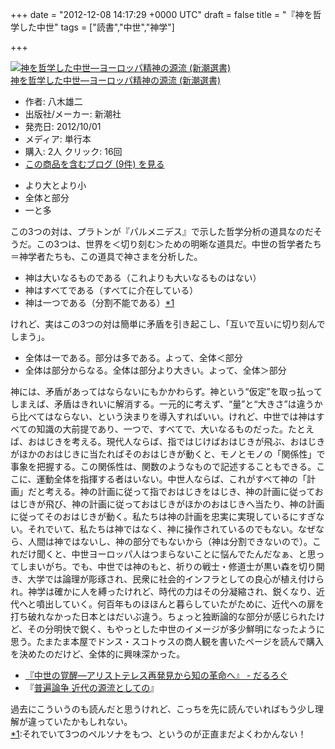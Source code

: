 
+++
date = "2012-12-08 14:17:29 +0000 UTC"
draft = false
title = "『神を哲学した中世"
tags = ["読書","中世","神学"]

+++
<div class="hatena-asin-detail"><a href="http://www.amazon.co.jp/exec/obidos/ASIN/4106037181/bestylesnet-22/"><img src="https://images-fe.ssl-images-amazon.com/images/I/41sgMiphkTL._SL160_.jpg" class="hatena-asin-detail-image" alt="神を哲学した中世―ヨーロッパ精神の源流 (新潮選書)" title="神を哲学した中世―ヨーロッパ精神の源流 (新潮選書)"/></a><div class="hatena-asin-detail-info"><a href="http://www.amazon.co.jp/exec/obidos/ASIN/4106037181/bestylesnet-22/">神を哲学した中世―ヨーロッパ精神の源流 (新潮選書)</a><ul><li><span class="hatena-asin-detail-label">作者:</span> 八木雄二</li><li><span class="hatena-asin-detail-label">出版社/メーカー:</span> 新潮社</li><li><span class="hatena-asin-detail-label">発売日:</span> 2012/10/01</li><li><span class="hatena-asin-detail-label">メディア:</span> 単行本</li><li><span class="hatena-asin-detail-label">購入</span>: 2人 <span class="hatena-asin-detail-label">クリック</span>: 16回</li><li><a href="http://d.hatena.ne.jp/asin/4106037181/bestylesnet-22" target="_blank">この商品を含むブログ (9件) を見る</a></li></ul></div><div class="hatena-asin-detail-foot"></div></div>

<ul>
<li>より大とより小</li>
<li>全体と部分</li>
<li>一と多</li>
</ul>この3つの対は、プラトンが『パルメニデス』で示した哲学分析の道具なのだそうだ。この3つは、世界を＜切り刻む＞ための明晰な道具だ。中世の哲学者たち＝神学者たちも、この道具で神さまを分析した。

<ul>
<li>神は大いなるものである（これよりも大いなるものはない）</li>
<li>神はすべてである（すべてに介在している）</li>
<li>神は一つである（分割不能である）<a href="#f-0c521c1a" name="fn-0c521c1a" title="それでいて3つのペルソナをもつ、というのが正直まだよくわかんない！">*1</a></li>
</ul>けれど、実はこの3つの対は簡単に矛盾を引き起こし、「互いで互いに切り刻んでしまう」。

<ul>
<li>全体は一である。部分は多である。よって、全体＜部分</li>
<li>全体は部分からなる。全体は部分より大きい。よって、全体＞部分</li>
</ul>神には、矛盾があってはならないにもかかわらず。神という“仮定”を取っ払ってしまえば、矛盾はきれいに解消する。一元的に考えず、“量”と“大きさ”は違うから比べてはならない、という決まりを導入すればいい。けれど、中世では神はすべての知識の大前提であり、一つで、すべてで、大いなるものだった。たとえば、おはじきを考える。現代人ならば、指ではじけばおはじきが飛ぶ、おはじきがほかのおはじきに当たればそのおはじきが動くと、モノとモノの「関係性」で事象を把握する。この関係性は、関数のようなもので記述することもできる。ここに、運動全体を指揮する者はいない。中世人ならば、これがすべて神の「計画」だと考える。神の計画に従って指でおはじきをはじき、神の計画に従っておはじきが飛び、神の計画に従っておはじきがほかのおはじきへ当たり、神の計画に従ってそのおはじきが動く。私たちは神の計画を忠実に実現しているにすぎない。それでいて、私たちは神ではなく、神に操作されているのでもない。なぜなら、人間は神ではないし、神の部分でもないから（神は分割できないので）。これだけ聞くと、中世ヨーロッパ人はつまらないことに悩んでたんだなぁ、と思ってしまいがち。でも、中世では神のもと、祈りの戦士・修道士が黒い森を切り開き、大学では論理が彫琢され、民衆に社会的インフラとしての良心が植え付けられ。神学は確かに人を縛ったけれど、時代の力はその分凝縮され、鋭くなり、近代へと噴出していく。何百年ものほほんと暮らしていたがために、近代への扉を打ち破れなかった日本とはだいぶ違う。ちょっと独断論的な部分が感じられたけど、その分明快で鋭く、もやっとした中世のイメージが多少鮮明になったように思う。たまたま本屋でドンス・スコトゥスの商人観を書いたページを読んで購入を決めたのだけど、全体的に興味深かった。

<ul>
<li><a href="https://blog.daruyanagi.jp/entry/2012/05/07/043037">『中世の覚醒―アリストテレス再発見から知の革命へ』 - だるろぐ</a></li>
<li>『<a href="http://d.hatena.ne.jp/asin/4582766307/bestylesnet-22">普遍論争 近代の源流としての</a>』</li>
</ul>過去にこういうのも読んだと思うけれど、こっちを先に読んでいればもう少し理解が違っていたかもしれない。
<div class="footnote">
<a href="#fn-0c521c1a" name="f-0c521c1a" class="footnote-number">*1</a><span class="footnote-delimiter">:</span><span class="footnote-text">それでいて3つのペルソナをもつ、というのが正直まだよくわかんない！</span>
</div>

